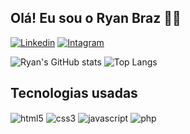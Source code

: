 ## Olá! Eu sou o Ryan Braz 🙋‍♂️
[![Linkedin](https://img.shields.io/badge/LinkedIn-0077B5?style=for-the-badge&logo=linkedin&logoColor=white)](https://www.linkedin.com/in/ryan-braz-341240203)
[![Intagram](https://img.shields.io/badge/Instagram-E4405F?style=for-the-badge&logo=instagram&logoColor=white)](https://www.instagram.com/ryanbrazz/)

<div>  
  <img alt="Ryan's GitHub stats" src="https://github-readme-stats.vercel.app/api?username=ryanbrazs&show_icons=true&theme=dark" />
  <img alt="Top Langs" src="https://github-readme-stats.vercel.app/api/top-langs/?username=ryanbrazs&hide_progress=true&theme=dark" />
</div>

## Tecnologias usadas

<div style="display:inline-block;">
  <img align="center" alt="html5" src="https://img.shields.io/badge/HTML5-E34F26?style=for-the-badge&logo=html5&logoColor=white">
  <img align="center" alt="css3" src="https://img.shields.io/badge/CSS3-1572B6?style=for-the-badge&logo=css3&logoColor=white">
  <img align="center" alt="javascript" src="https://img.shields.io/badge/JavaScript-323330?style=for-the-badge&logo=javascript&logoColor=F7DF1E">
  <img align="center" alt="php" src="https://img.shields.io/badge/PHP-777BB4?style=for-the-badge&logo=php&logoColor=white">
</div>
